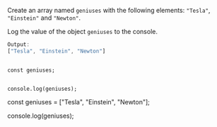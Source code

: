 Create an array named `geniuses`
with the following elements:
`"Tesla"`, `"Einstein"` and `"Newton"`.

Log the value of the object
`geniuses` to the console.

```js
Output:
["Tesla", "Einstein", "Newton"]
```
<codeblock language="javascript" type="exercise" testMode="fixedInput">
<code>
const geniuses;

console.log(geniuses);
</code>

<solution>
const geniuses = ["Tesla", "Einstein", "Newton"];

console.log(geniuses);
</solution>
</codeblock>
